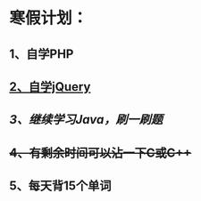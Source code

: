 # 寒假计划：

## 1、自学PHP

## <u>2、自学jQuery</u>

## *3、继续学习Java，刷一刷题*

## ~~4、有剩余时间可以沾一下C或C++~~

## 5、每天背15个单词
